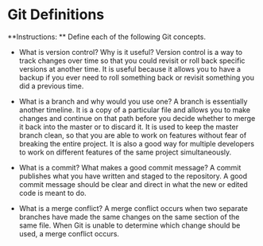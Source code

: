 # Git Definitions

**Instructions: ** Define each of the following Git concepts.

* What is version control?  Why is it useful?
Version control is a way to track changes over time so that you could revisit or roll back specific versions at another time. It is useful because it allows you to have a backup if you ever need to roll something back or revisit something you did a previous time.

* What is a branch and why would you use one?
A branch is essentially another timeline. It is a copy of a particular file and allows you to make changes and continue on that path before you decide whether to merge it back into the master or to discard it. It is used to keep the master branch clean, so that you are able to work on features without fear of breaking the entire project. It is also a good way for multiple developers to work on different features of the same project simultaneously.

* What is a commit? What makes a good commit message?
A commit publishes what you have written and staged to the repository. A good commit message should be clear and direct in what the new or edited code is meant to do.

* What is a merge conflict?
A merge conflict occurs when two separate branches have made the same changes on the same section of the same file. When Git is unable to determine which change should be used, a merge conflict occurs.